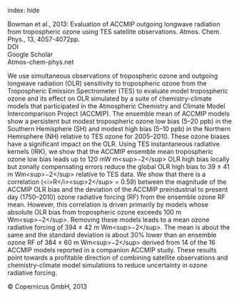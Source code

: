 index: hide

<div class="Citation">

  <div class="Citation-body">
    <div class="Citation-text">Bowman et al., 2013: Evaluation of ACCMIP outgoing longwave radiation from tropospheric ozone using TES satellite observations. <span class="Article-journal">Atmos. Chem. Phys., </span><span class="Article-volume">13, </span>4057-4072pp.</div>
    <div class="Citation-links">
      <div class="CitationLink" data-href="https://doi.org/10.5194/acp-13-4057-2013">
        <div class="CitationLink-icon CitationLink-Doi"></div>
        <div class="CitationLink-text">DOI</div>
      </div>
      <div class="CitationLink" data-href="https://scholar.google.com/scholar?q=10.5194/acp-13-4057-2013">
        <div class="CitationLink-icon CitationLink-Scholar"></div>
        <div class="CitationLink-text">Google Scholar</div>
      </div>
      <div class="CitationLink" data-href="http://www.atmos-chem-phys.net/13/4057/2013/">
        <div class="CitationLink-icon CitationLink-Publisher"></div>
        <div class="CitationLink-text">Atmos-chem-phys.net</div>
      </div>
    </div>
  </div>
</div>

We use simultaneous observations of tropospheric ozone and outgoing longwave radiation (OLR) sensitivity to tropospheric ozone from the Tropospheric Emission Spectrometer (TES) to evaluate model tropospheric ozone and its effect on OLR simulated by a suite of chemistry-climate models that participated in the Atmospheric Chemistry and Climate Model Intercomparison Project (ACCMIP). The ensemble mean of ACCMIP models show a persistent but modest tropospheric ozone low bias (5–20 ppb) in the Southern Hemisphere (SH) and modest high bias (5–10 ppb) in the Northern Hemisphere (NH) relative to TES ozone for 2005–2010. These ozone biases have a significant impact on the OLR. Using TES instantaneous radiative kernels (IRK), we show that the ACCMIP ensemble mean tropospheric ozone low bias leads up to 120 mW m&lt;sup&gt;−2&lt;/sup&gt; OLR high bias locally but zonally compensating errors reduce the global OLR high bias to 39 ± 41 m Wm&lt;sup&gt;−2&lt;/sup&gt; relative to TES data. We show that there is a correlation (&lt;i&gt;R&lt;/i&gt;&lt;sup&gt;2&lt;/sup&gt; = 0.59) between the magnitude of the ACCMIP OLR bias and the deviation of the ACCMIP preindustrial to present day (1750–2010) ozone radiative forcing (RF) from the ensemble ozone RF mean. However, this correlation is driven primarily by models whose absolute OLR bias from tropospheric ozone exceeds 100 m Wm&lt;sup&gt;−2&lt;/sup&gt;. Removing these models leads to a mean ozone radiative forcing of 394 ± 42 m Wm&lt;sup&gt;−2&lt;/sup&gt;. The mean is about the same and the standard deviation is about 30% lower than an ensemble ozone RF of 384 ± 60 m Wm&lt;sup&gt;−2&lt;/sup&gt; derived from 14 of the 16 ACCMIP models reported in a companion ACCMIP study. These results point towards a profitable direction of combining satellite observations and chemistry-climate model simulations to reduce uncertainty in ozone radiative forcing.

<div class="Citation-copy">
&copy; Copernicus GmbH, 2013
</div>